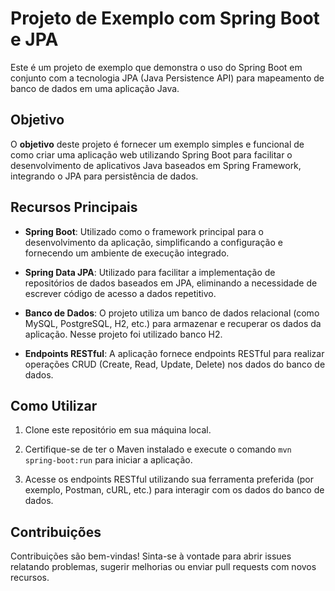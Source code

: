 # Projeto de Exemplo com Spring Boot e JPA

Este é um projeto de exemplo que demonstra o uso do Spring Boot em conjunto com a tecnologia JPA (Java Persistence API) para mapeamento de banco de dados em uma aplicação Java.

## Objetivo

O **objetivo** deste projeto é fornecer um exemplo simples e funcional de como criar uma aplicação web utilizando Spring Boot para facilitar o desenvolvimento de aplicativos Java baseados em Spring Framework, integrando o JPA para persistência de dados.

## Recursos Principais

- **Spring Boot**: Utilizado como o framework principal para o desenvolvimento da aplicação, simplificando a configuração e fornecendo um ambiente de execução integrado.
  
- **Spring Data JPA**: Utilizado para facilitar a implementação de repositórios de dados baseados em JPA, eliminando a necessidade de escrever código de acesso a dados repetitivo.
  
- **Banco de Dados**: O projeto utiliza um banco de dados relacional (como MySQL, PostgreSQL, H2, etc.) para armazenar e recuperar os dados da aplicação. Nesse projeto foi utilizado banco H2.
  
- **Endpoints RESTful**: A aplicação fornece endpoints RESTful para realizar operações CRUD (Create, Read, Update, Delete) nos dados do banco de dados.

## Como Utilizar

1. Clone este repositório em sua máquina local.
  
2. Certifique-se de ter o Maven instalado e execute o comando `mvn spring-boot:run` para iniciar a aplicação.
  
3. Acesse os endpoints RESTful utilizando sua ferramenta preferida (por exemplo, Postman, cURL, etc.) para interagir com os dados do banco de dados.

## Contribuições

Contribuições são bem-vindas! Sinta-se à vontade para abrir issues relatando problemas, sugerir melhorias ou enviar pull requests com novos recursos.
